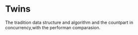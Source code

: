 # Twins
The tradition data structure and algorithm and the countpart in concurrency,with the performan comparasion.

